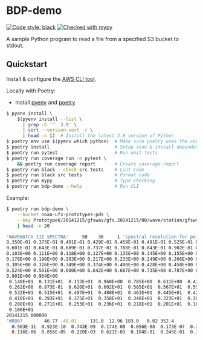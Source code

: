 # BDP-demo

[![Code style: black](https://img.shields.io/badge/code%20style-black-000000.svg)](https://github.com/psf/black) [![Checked with mypy](http://www.mypy-lang.org/static/mypy_badge.svg)](http://mypy-lang.org/)

A sample Python program to read a file from a specified S3 bucket to stdout.

## Quickstart

Install & configure the [AWS CLI tool](https://docs.aws.amazon.com/cli/latest/userguide/install-cliv2.html).

Locally with Poetry:

- Install [pyenv](https://github.com/pyenv/pyenv#installation) and [poetry](https://python-poetry.org/docs/#installation)

```sh
$ pyenv install \
    $(pyenv install --list \
      | grep -E '^  3.9' \
      | sort --version-sort -r \
      | head -n 1)  # Install the latest 3.9 version of Python
$ poetry env use $(pyenv which python)  # Make sure poetry uses the correct python version
$ poetry install                        # Setup venv & install dependencies
$ poetry run pytest                     # Run unit tests
$ poetry run coverage run -m pytest \
    && poetry run coverage report       # Create coverage report
$ poetry run black --check src tests    # Lint code
$ poetry run black src tests            # Format code
$ poetry run mypy                       # Type checking
$ poetry run bdp-demo --help            # Run CLI
```

Example:

```sh
$ poetry run bdp-demo \
    --bucket noaa-ufs-prototypes-pds \
    --key Prototype6/20141215/gfswav/gfs.20141215/00/wave/station/gfswave.WRB07.spec \
    | head -n 20

'WAVEWATCH III SPECTRA'     50    36     1 'spectral resolution for points'
0.350E-01 0.375E-01 0.401E-01 0.429E-01 0.459E-01 0.491E-01 0.525E-01 0.562E-01
0.601E-01 0.643E-01 0.689E-01 0.737E-01 0.788E-01 0.843E-01 0.902E-01 0.966E-01
0.103E+00 0.111E+00 0.118E+00 0.127E+00 0.135E+00 0.145E+00 0.155E+00 0.166E+00
0.178E+00 0.190E+00 0.203E+00 0.217E+00 0.233E+00 0.249E+00 0.266E+00 0.285E+00
0.305E+00 0.326E+00 0.349E+00 0.374E+00 0.400E+00 0.428E+00 0.458E+00 0.490E+00
0.524E+00 0.561E+00 0.600E+00 0.642E+00 0.687E+00 0.735E+00 0.787E+00 0.842E+00
0.901E+00 0.964E+00
 0.148E+01  0.131E+01  0.113E+01  0.960E+00  0.785E+00  0.611E+00  0.436E+00
 0.262E+00  0.873E-01  0.620E+01  0.602E+01  0.585E+01  0.567E+01  0.550E+01
 0.532E+01  0.515E+01  0.497E+01  0.480E+01  0.463E+01  0.445E+01  0.428E+01
 0.410E+01  0.393E+01  0.375E+01  0.358E+01  0.340E+01  0.323E+01  0.305E+01
 0.288E+01  0.271E+01  0.253E+01  0.236E+01  0.218E+01  0.201E+01  0.183E+01
 0.166E+01
20141215 000000
'WRB07     '  46.77 -48.01     131.0  12.96 183.0   0.02 352.4
  0.503E-11  0.923E-10  0.743E-09  0.174E-08  0.656E-08  0.173E-07  0.395E-07
  0.116E-06  0.856E-05  0.220E-03  0.621E-03  0.104E-01  0.245E-01  0.365E-01
```
